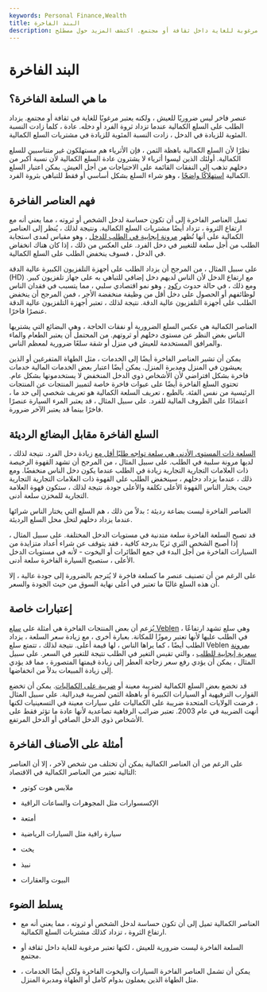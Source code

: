 ```yaml
---
keywords: Personal Finance,Wealth
title: البند الفاخرة
description: السلعة الفاخرة ليست ضرورية للعيش ولكنها تعتبر مرغوبة للغاية داخل ثقافة أو مجتمع. اكتشف المزيد حول مصطلح &amp; quot؛ سلع فاخرة &amp; quot؛ هنا.
---
```


# البند الفاخرة
## ما هي السلعة الفاخرة؟

عنصر فاخر ليس ضروريًا للعيش ، ولكنه يعتبر مرغوبًا للغاية في ثقافة أو مجتمع. يزداد الطلب على السلع الكمالية عندما تزداد ثروة الفرد أو دخله. عادة ، كلما زادت النسبة المئوية للزيادة في الدخل ، زادت النسبة المئوية للزيادة في مشتريات السلع الكمالية.

نظرًا لأن السلع الكمالية باهظة الثمن ، فإن الأثرياء هم مستهلكون غير متناسبين للسلع الكمالية. أولئك الذين ليسوا أثرياء لا يشترون عادة السلع الكمالية لأن نسبة أكبر من دخلهم تذهب إلى النفقات القائمة على الاحتياجات من أجل العيش. يمكن اعتبار السلع الكمالية [استهلاكًا واضحًا](/conspicuous-consumption) ، وهو شراء السلع بشكل أساسي أو فقط للتباهي بثروة الفرد.

## فهم العناصر الفاخرة

تميل العناصر الفاخرة إلى أن تكون حساسة لدخل الشخص أو ثروته ، مما يعني أنه مع ارتفاع الثروة ، تزداد أيضًا مشتريات السلع الكمالية. ونتيجة لذلك ، يُنظر إلى العناصر الكمالية على أنها تُظهر [مرونة إيجابية في الطلب للدخل](/incomeelasticityofdemand) ، وهو مقياس لمدى استجابة الطلب من أجل سلعة للتغيير في دخل الفرد. على العكس من ذلك ، إذا كان هناك انخفاض في الدخل ، فسوف ينخفض الطلب على السلع الكمالية.

على سبيل المثال ، من المرجح أن يزداد الطلب على أجهزة التلفزيون الكبيرة عالية الدقة (HD) مع ارتفاع الدخل لأن الناس لديهم دخل إضافي للتباهي به على جهاز تلفزيون كبير. ومع ذلك ، في حالة حدوث [ركود](/recession) ، وهو نمو اقتصادي سلبي ، مما يتسبب في فقدان الناس لوظائفهم أو الحصول على دخل أقل من وظيفة منخفضة الأجر ، فمن المرجح أن ينخفض الطلب على أجهزة التلفزيون عالية الدقة. نتيجة لذلك ، تعتبر أجهزة التلفزيون عالية الدقة عنصرًا فاخرًا.

العناصر الكمالية هي عكس السلع الضرورية أو نفقات الحاجة ، وهي البضائع التي يشتريها الناس بغض النظر عن مستوى دخلهم أو ثروتهم. من المحتمل أن يعتبر الطعام والماء والمرافق المستخدمة للعيش في منزل أو شقة سلعًا ضرورية لمعظم الناس.

يمكن أن تشير العناصر الفاخرة أيضًا إلى الخدمات ، مثل الطهاة المتفرغين أو الذين يعيشون في المنزل ومدبرة المنزل. يمكن أيضًا اعتبار بعض الخدمات المالية خدمات فاخرة بشكل افتراضي لأن الأشخاص ذوي الدخل المنخفض لا يستخدمونها بشكل عام. تحتوي السلع الفاخرة أيضًا على عبوات فاخرة خاصة لتمييز المنتجات عن المنتجات الرئيسية من نفس الفئة. بالطبع ، تعريف السلعة الكمالية هو تعريف شخصي إلى حد ما ، اعتمادًا على الظروف المالية للفرد. على سبيل المثال ، قد يعتبر المرء السيارة عنصرًا فاخرًا بينما قد يعتبر الآخر ضرورة.

## السلع الفاخرة مقابل البضائع الرديئة

[السلعة ذات المستوى الأدنى هي سلعة تواجه طلبًا أقل مع](/inferior-good) زيادة دخل الفرد. نتيجة لذلك ، لديها مرونة سلبية في الطلب. على سبيل المثال ، من المرجح أن تشهد القهوة الرخيصة ذات العلامات التجارية التجارية زيادة في الطلب عندما يكون دخل الناس منخفضًا. ومع ذلك ، عندما يزداد دخلهم ، سينخفض الطلب على القهوة ذات العلامات التجارية التجارية حيث يختار الناس القهوة الأعلى تكلفة والأعلى جودة. نتيجة لذلك ، ستكون قهوة العلامة التجارية للمخزن سلعة أدنى.

العناصر الفاخرة ليست بضاعة رديئة ؛ بدلاً من ذلك ، هم السلع التي يختار الناس شرائها عندما يزداد دخلهم لتحل محل السلع الرديئة.

قد تصبح السلعة الفاخرة سلعة متدنية في مستويات الدخل المختلفة. على سبيل المثال ، إذا أصبح الشخص الثري ثريًا بدرجة كافية ، فقد يتوقف عن شراء أعداد متزايدة من السيارات الفاخرة من أجل البدء في جمع الطائرات أو اليخوت - لأنه في مستويات الدخل الأعلى ، ستصبح السيارة الفاخرة سلعة أدنى.

على الرغم من أن تصنيف عنصر ما كسلعة فاخرة لا يُترجم بالضرورة إلى جودة عالية ، إلا أن هذه السلع غالبًا ما تعتبر في أعلى نهاية السوق من حيث الجودة والسعر.

## إعتبارات خاصة

يُزعم أن بعض المنتجات الفاخرة هي أمثلة على [سلع Veblen](/veblen-good) ، وهي سلع تشهد ارتفاعًا في الطلب عليها لأنها تعتبر رموزًا للمكانة. بعبارة أخرى ، مع زيادة سعر السلعة ، يزداد الطلب أيضًا ، كما يراها الناس ، لها قيمة أعلى. نتيجة لذلك ، تتمتع سلع Veblen [بمرونة سعرية إيجابية للطلب](/priceelasticity) ، والتي تقيس التغير في الطلب نتيجة للتغير في السعر. على سبيل المثال ، يمكن أن يؤدي رفع سعر زجاجة العطر إلى زيادة قيمتها المتصورة ، مما قد يؤدي إلى زيادة المبيعات بدلاً من انخفاضها.

قد تخضع بعض السلع الكمالية لضريبة معينة أو [ضريبة على الكماليات](/luxury_tax). يمكن أن تخضع القوارب الترفيهية أو السيارات الكبيرة أو باهظة الثمن لضريبة فيدرالية. على سبيل المثال ، فرضت الولايات المتحدة ضريبة على الكماليات على سيارات معينة في التسعينيات لكنها أنهت الضريبة في عام 2003. تعتبر ضرائب الرفاهية تصاعدية لأنها عادة ما تؤثر فقط على الأشخاص ذوي الدخل الصافي أو الدخل المرتفع.

## أمثلة على الأصناف الفاخرة

على الرغم من أن العناصر الكمالية يمكن أن تختلف من شخص لآخر ، إلا أن العناصر التالية تعتبر من العناصر الكمالية في الاقتصاد:

- ملابس هوت كوتور

- الإكسسوارات مثل المجوهرات والساعات الراقية

- أمتعة

- سيارة راقية مثل السيارات الرياضية

- يخت

- نبيذ

- البيوت والعقارات

## يسلط الضوء

- العناصر الكمالية تميل إلى أن تكون حساسة لدخل الشخص أو ثروته ، مما يعني أنه مع ارتفاع الثروة ، تزداد كذلك مشتريات السلع الكمالية.

- السلعة الفاخرة ليست ضرورية للعيش ، لكنها تعتبر مرغوبة للغاية داخل ثقافة أو مجتمع.

- يمكن أن تشمل العناصر الفاخرة السيارات واليخوت الفاخرة ولكن أيضًا الخدمات ، مثل الطهاة الذين يعملون بدوام كامل أو الطهاة ومدبرة المنزل.

